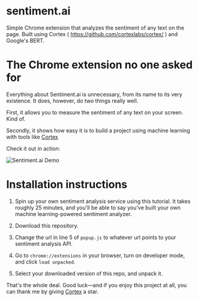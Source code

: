 # sentiment.ai
Simple Chrome extension that analyzes the sentiment of any text on the page. Built using Cortex ( https://github.com/cortexlabs/cortex/ ) and Google's BERT.

# The Chrome extension no one asked for

Everything about Sentiment.ai is unnecessary, from its name to its very existence. It does, however, do two things really well.

First, it allows you to measure the sentiment of any text on your screen. Kind of.

Secondly, it shows how easy it is to build a project using machine learning with tools like [Cortex](https://github.com/cortexlabs/cortex/)

Check it out in action:

![Sentiment.ai Demo](https://media.giphy.com/media/RfqIvLjNGXRCh2TR4G/giphy.gif)

# Installation instructions

1. Spin up your own sentiment analysis service using this tutorial. It takes roughly 25 minutes, and you'll be able to say you've built your own machine learning-powered sentiment analyzer.

2. Download this repository.

3. Change the url in line 5 of `popup.js` to whatever url points to your sentiment analysis API.

4. Go to `chrome://extensions` in your browser, turn on developer mode, and click `load unpacked`.

5. Select your downloaded version of this repo, and unpack it.

That's the whole deal. Good luck—and if you enjoy this project at all, you can thank me by giving [Cortex](https://github.com/cortexlabs/cortex/) a star.
